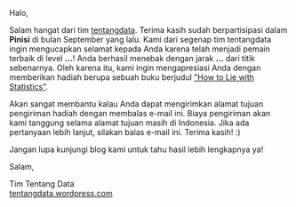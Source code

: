 Halo,

Salam hangat dari tim [tentangdata](https://tentangdata.wordpress.com). Terima kasih sudah berpartisipasi dalam **Pinisi** di bulan September yang lalu. Kami dari segenap tim tentangdata ingin mengucapkan selamat kepada Anda karena telah menjadi pemain terbaik di level **...**! Anda berhasil menebak dengan jarak **...** dari titik sebenarnya. Oleh karena itu, kami ingin mengapresiasi Anda dengan memberikan hadiah berupa sebuah buku berjudul ["How to Lie with Statistics"](https://www.goodreads.com/book/show/51291.How_to_Lie_with_Statistics).

Akan sangat membantu kalau Anda dapat mengirimkan alamat tujuan pengiriman hadiah dengan membalas e-mail ini. Biaya pengiriman akan kami tanggung selama alamat tujuan masih di Indonesia. Jika ada pertanyaan lebih lanjut, silakan balas e-mail ini. Terima kasih! :)

Jangan lupa kunjungi blog kami untuk tahu hasil lebih lengkapnya ya!

Salam,

Tim Tentang Data  
[tentangdata.wordpress.com](https://tentangdata.wordpress.com)
